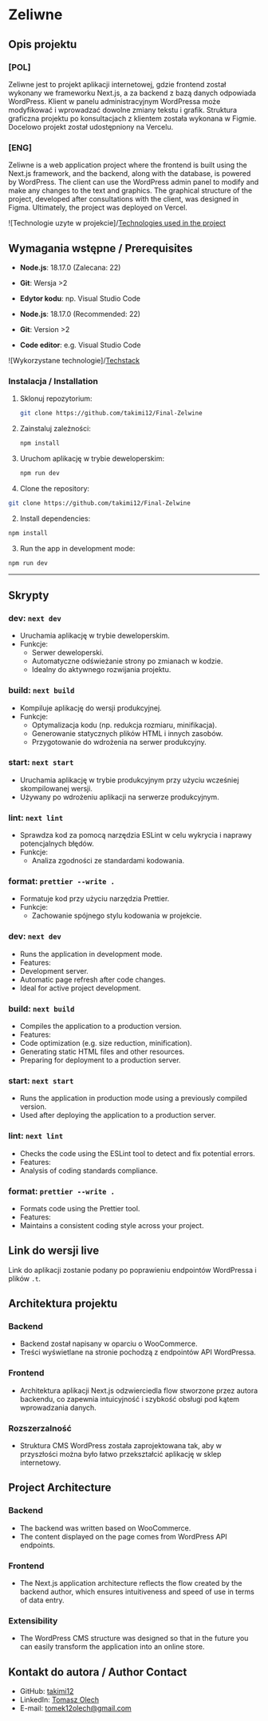 # Zeliwne

## Opis projektu

### [POL]
Zeliwne jest to projekt aplikacji internetowej, gdzie frontend został wykonany we frameworku Next.js, a za backend z bazą danych odpowiada WordPress. Klient w panelu administracyjnym WordPressa może modyfikować i wprowadzać dowolne zmiany tekstu i grafik. Struktura graficzna projektu po konsultacjach z klientem została wykonana w Figmie. Docelowo projekt został udostępniony na Vercelu.

### [ENG]
Zeliwne is a web application project where the frontend is built using the Next.js framework, and the backend, along with the database, is powered by WordPress. The client can use the WordPress admin panel to modify and make any changes to the text and graphics. The graphical structure of the project, developed after consultations with the client, was designed in Figma. Ultimately, the project was deployed on Vercel.


![Technologie uzyte w projekcie]/[Technologies used in the project](public/static//ReadMe//Group4.png)


## Wymagania wstępne / Prerequisites

- **Node.js**: 18.17.0 (Zalecana: 22)
- **Git**: Wersja >2
- **Edytor kodu**: np. Visual Studio Code

- **Node.js**: 18.17.0 (Recommended: 22)
- **Git**: Version >2
- **Code editor**: e.g. Visual Studio Code

![Wykorzystane technologie]/[Techstack](public/static//ReadMe//ReadMePhoto.png)


### Instalacja / Installation

1. Sklonuj repozytorium:
   ```bash
   git clone https://github.com/takimi12/Final-Zelwine
   ```
2. Zainstaluj zależności:
   ```bash
   npm install
   ```
3. Uruchom aplikację w trybie deweloperskim:
   ```bash
   npm run dev
   ```
1. Clone the repository:
```bash
git clone https://github.com/takimi12/Final-Zelwine
```
2. Install dependencies:
```bash
npm install
```
3. Run the app in development mode:
```bash
npm run dev
```


---

## Skrypty

### dev: `next dev`
- Uruchamia aplikację w trybie deweloperskim.
- Funkcje:
  - Serwer deweloperski.
  - Automatyczne odświeżanie strony po zmianach w kodzie.
  - Idealny do aktywnego rozwijania projektu.

### build: `next build`
- Kompiluje aplikację do wersji produkcyjnej.
- Funkcje:
  - Optymalizacja kodu (np. redukcja rozmiaru, minifikacja).
  - Generowanie statycznych plików HTML i innych zasobów.
  - Przygotowanie do wdrożenia na serwer produkcyjny.

### start: `next start`
- Uruchamia aplikację w trybie produkcyjnym przy użyciu wcześniej skompilowanej wersji.
- Używany po wdrożeniu aplikacji na serwerze produkcyjnym.

### lint: `next lint`
- Sprawdza kod za pomocą narzędzia ESLint w celu wykrycia i naprawy potencjalnych błędów.
- Funkcje:
  - Analiza zgodności ze standardami kodowania.

### format: `prettier --write .`
- Formatuje kod przy użyciu narzędzia Prettier.
- Funkcje:
  - Zachowanie spójnego stylu kodowania w projekcie.


### dev: `next dev`
- Runs the application in development mode.
- Features:
- Development server.
- Automatic page refresh after code changes.
- Ideal for active project development.

### build: `next build`
- Compiles the application to a production version.
- Features:
- Code optimization (e.g. size reduction, minification).
- Generating static HTML files and other resources.
- Preparing for deployment to a production server.

### start: `next start`
- Runs the application in production mode using a previously compiled version.
- Used after deploying the application to a production server.

### lint: `next lint`
- Checks the code using the ESLint tool to detect and fix potential errors.
- Features:
- Analysis of coding standards compliance.

### format: `prettier --write .`
- Formats code using the Prettier tool.
- Features:
- Maintains a consistent coding style across your project.



## Link do wersji live

Link do aplikacji zostanie podany po poprawieniu endpointów WordPressa i plików `.t`.


## Architektura projektu

### Backend
- Backend został napisany w oparciu o WooCommerce.
- Treści wyświetlane na stronie pochodzą z endpointów API WordPressa.

### Frontend
- Architektura aplikacji Next.js odzwierciedla flow stworzone przez autora backendu, co zapewnia intuicyjność i szybkość obsługi pod kątem wprowadzania danych.

### Rozszerzalność
- Struktura CMS WordPress została zaprojektowana tak, aby w przyszłości można było łatwo przekształcić aplikację w sklep internetowy.

## Project Architecture

### Backend
- The backend was written based on WooCommerce.
- The content displayed on the page comes from WordPress API endpoints.

### Frontend
- The Next.js application architecture reflects the flow created by the backend author, which ensures intuitiveness and speed of use in terms of data entry.

### Extensibility
- The WordPress CMS structure was designed so that in the future you can easily transform the application into an online store.


## Kontakt do autora / Author Contact

- GitHub: [takimi12](https://github.com/takimi12)
- LinkedIn: [Tomasz Olech](https://www.linkedin.com/in/tomasz-olech-136b9a13a/)
- E-mail: [tomek12olech@gmail.com](mailto:tomek12olech@gmail.com)
